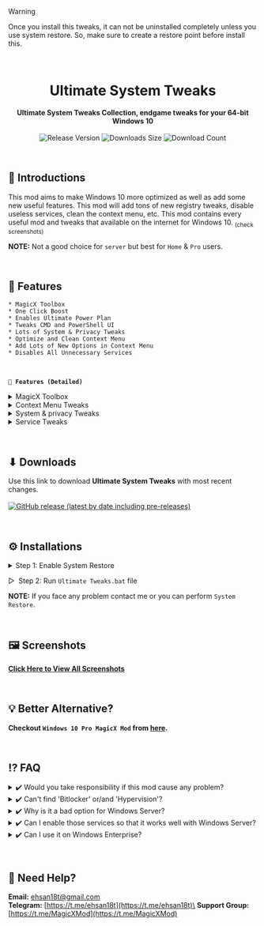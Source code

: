 <!-- 
  TODO:
      1. Add separate section for "Troubleshooting".
      2. Add "Latest Release Date".
      3. Add more FAQ
      4. Improve Download Button [Minor]
-->

>[!WARNING]
>Once you install this tweaks, it can not be uninstalled completely unless you use system restore. So, make sure to create a restore point before install this. 

<br>

<h1 align="center">Ultimate System Tweaks</h1>
<div align="center">
  <strong>Ultimate System Tweaks Collection, endgame tweaks for your 64-bit Windows 10</strong>
</div>
<br>
<div align="center">
  <!-- Release Version -->
    <img src="https://img.shields.io/github/tag/Ahsan40/Win10-Ultimate-System-Tweaks?color=blue&label=Release&style=for-the-badge" alt="Release Version" />
  <!-- Last Updated (Does not show Date, Only month and year)-->
    <!-- <img src="https://img.shields.io/github/release-date/Ahsan40/Win10-Ultimate-System-Tweaks?color=green&label=Updated&style=for-the-badge" alt="Release Date" /> -->
  <!-- Downloads Size -->
    <img src="https://img.shields.io/github/repo-size/Ahsan40/Win10-Ultimate-System-Tweaks?color=orange&label=Size&style=for-the-badge" alt="Downloads Size" />
  <!-- Download counts -->
    <img src="https://img.shields.io/github/downloads/Ahsan40/Win10-Ultimate-System-Tweaks/total?color=green&style=for-the-badge" alt="Download Count" />
</div>


&nbsp;
&nbsp;
## 💠 **Introductions**
  This mod aims to make Windows 10 more optimized as well as add some new useful features. This mod will add tons of new registry tweaks, disable useless services, clean the context menu, etc. This mod contains every useful mod and tweaks that available on the internet for Windows 10. <sub>(check screenshots)</sub>
  
  **NOTE:** Not a good choice for `server` but best for `Home` & `Pro` users.

&nbsp;
&nbsp;
## 📜 **Features**
    * MagicX Toolbox
    * One Click Boost
    * Enables Ultimate Power Plan
    * Tweaks CMD and PowerShell UI
    * Lots of System & Privacy Tweaks
    * Optimize and Clean Context Menu
    * Add Lots of New Options in Context Menu
    * Disables All Unnecessary Services

&nbsp;

**`🔹 Features (Detailed)`**

<details>
  <summary> MagicX Toolbox</summary>

    * Option for "After Update Tweaks" to apply after updating windows
    * Option To Control UI Changes
    * Option To Control Context Menu
    * Option To Control Some System Optimization
    * Option To Control Windows Update Settings
    * Option To Downloads Lots of Apps and Mods
    * Option To Update Toolbox via OTA
    * There are tons of features, In short you can control everything of your OS from here
</details>

<details>
  <summary> Context Menu Tweaks</summary>

    * Removed Scan With Windows Defender
    * Removed Compability Troubleshooting
    * Removed Restore Previous Season
    * Removed Share From Context Menu
    * Removed Give Access
    * Removed Include In Library
    * Removed Open As Portable Device
    * Removed Bitlocker Options
    * Removed Burn Disc Image
    * Removed Print
    * Removed Cast To Device
    * Removed Include In Library From Context Menu
    * Removed Unnecessary File Type From New Context Menu
    * Removed Library From Windows Explorer Side-tab
    * Removed Family Group From Windows Explorer Side-tab
    * Removed Network From Windows Explorer Side-tab
    Note: All the above options can be re-added or removed from Toolbox

    * Added Open Advanced CMD Here (shift)
    * Added Open Advanced PowerShell Here (shift)
    * Added Advanced Personalize Settings
    * Added "Kill Not Responding Tasks" In Tools
    * Added "Delete Temp Files" In Tools
    * Added "Restart Windows Explorer" In Tools
    * Added "Clean Ram Memory" In Tools
    * Added "Clear Clipboard" In Tools
    * Added "Edit HOSTS File" In Tools
    * Added "Empty Recycle Bin" In Tools
    * Added "Show Hide Hidden Items" In Tools
    * Added "Show Hide Super Hidden Items" In Tools
    * Added "Show/hide File Extension" In Tools
    * Added "Computer Management" In System Tools
    * Added "Task Manager" In System Tools
    * Added "Local Group Policy Editor" In System Tools
    * Added "Registry Editor" In System Tools
    * Added "Run" In System Tools
    * Added "Programs & Features" In System Tools
    * Added "Registry Editor" In System Tools
    * Added "msconfig" In System Tools
    * Added "Device Manager" In System Tools
    * Added "Services" In System Tools
    * Added "Control Panel" In System Tools
    * Added "Administrative Tools" To Right Click On This PC
    * Added "Control Panel" To Right Click On This PC
    * Added "Device Manager" To Right Click On This PC
    * Added "Disk Management" To Right Click On This PC
    * Added "Local Group Policy Editor" To Right Click On This PC
    * Added "Programs & Features" To Right Click On This PC
    * Added "Registry Editor" To Right Click On This PC
    * Added "Services" To Right Click On This PC
    * Added "Safe Mode Menu" To Right Click On This PC
    * Added "Tools Menu" To Right Click On This PC
    * Added "System Tools Menu" To Right Click On This PC
    * Added "Turn Off Options" To Right Click On This PC
    * Added "Take Ownership" To All Files
    * Added "Block Access" To All Files
    * Added "Change Icon" To Folder And Drives
    * Added "Copy Folder Content List" To All Files
    * Added "Permanently Delete" To All Files
    * Added "Add To Firewall" To exe Files
    * Added "Delete From Firewall" To exe Files
    * Added "Disk Cleanup" To Drives
    * Added "Windows Batch File" In New Context Menu
    * Added "Windows Command Script" In New Context Menu
    * Added "HTML Document" In New Context Menu
    * Added "PowerShell Script" In New Context Menu
    * Added "Python File" In New Context Menu
    * Added "Registry Entry" In New Context Menu
    * Added "C/C++ File" In New Context Menu
    * Added "JavaScript" In New Context Menu
    * Added "VBscript File" In New Context Menu
    * Added "XML Document" In New Context Menu
    * And much more that I forgot
</details>

<details>
  <summary> System & privacy Tweaks</summary>

    * Added Additional Windows Search Tweaks
    * Added Edge Patches
    * Added Location Tweaks
    * Added Notepad Tweaks
    * Added OneDrive Tweaks
    * Disabled Add Frequent Files From Quick Access
    * Disabled Add Frequent Folders From Quick Access
    * Disabled Activity History
    * Disabled Ads From Windows Store
    * Disabled Advertising With Bluetooth
    * Disabled Advertising Info
    * Disabled App Telemetry
    * Disabled Apps And Icons Auto Update
    * Disabled Audio File Preview To Improved Response Time
    * Disabled Auto Game Mode
    * Disabled Bing Searches
    * Disabled BSOD Automatic Restart
    * Disabled Camera In Lockscreen
    * Disabled Component Based Log
    * Disabled Conducting Experiment
    * Disabled Customer Experience Improvement
    * Disabled Data Collections
    * Disabled Delta Package Expander Log
    * Disabled Downloaded Files From Being Blocked
    * Disabled Feedback Reminder
    * Disabled Game Bar Tips
    * Disabled Gamebar
    * Disabled Get Suggestion When Using Windows
    * Disabled Handwriting Data Sharing
    * Disabled Handwriting Error Reporting
    * Disabled Hiberboot
    * Disabled Hibernate
    * Disabled Include Drivers In Windows Update
    * Disabled Let Apps Use Advertising Id
    * Disabled Lockscreen Fun Facts, Tips
    * Disabled Logging
    * Disabled Map Data Auto Download
    * Disabled MS Products Auto Update
    * Disabled Narrator
    * Disabled Narrator Online Services
    * Disabled Office Telemetry Or Data Collection For Telemetry Agent
    * Disabled Online Tips And Help For Settings App
    * Disabled Prompt for Admin Privileges
    * Disabled Reserved Storage
    * Disabled Search For Associated In Windows Store
    * Disabled Show Me Tips About Windows
    * Disabled Show Suggestions On Start
    * Disabled Store App Auto Install
    * Disabled Suggested Content In Settings
    * Disabled Suggestions In Timeline
    * Disabled Sync as Default
    * Disabled System Log
    * Disabled Text Message Cloud Backup
    * Disabled Thumbsdb On Network Drives
    * Disabled Transmission Of Typing Info
    * Disabled User Account Login Activity Log
    * Disabled Video File Preview To Improved Response Time
    * Disabled Wcmp Policy
    * Disabled Wd Malware Report Collection
    * Disabled Wd Smart Screen
    * Disabled Wd Submitting Sample Data To Ms
    * Disabled Web Or Being Search (Can be change through Toolbox)
    * Disabled Wfpdiag Etl Log
    * Disabled Windows Error Reporting
    * Disabled Windows Explorer Ads
    * Disabled Windows Feedback
    * Disabled Windows Speech Update
    * Disabled Windows Update Peer & Peernet
    * Disabled Windows Welcome Experienc
    * Enabled Checkbox as Default
    * Enabled Clear Pagefile At Shutdown
    * Enabled Force Use 99% Internet Bandwidth
    * Enabled Full Tpm Owner Authorization
    * Enabled Hidden Files as Default
    * Enabled Long Path
    * Enabled Numlock When Login
    * Enabled Show File Extensions as Default
    * Hide Libraries In Navigation Pane (Can be change through Toolbox)
    * Notify Before Downloading And Installing Updates
    * Prevent Content Delivery Manager From Reverting Feature Configuration
    * Prevent Using Location In Windows Search
    * Prevent Windows 10 From Downloading App Updates Automatically
    * Removed "3D Objects" from File Explorer
    * Removed "_shortcut" suffix from New shortcut
    * Set Do This For All Current Items Checkbox By Default
    * There were lot more but I lost track of them
</details>

<details>
  <summary> Service Tweaks</summary>

    * BitLocker Drive Encryption Service (BDESVC) - Manual -> Disabled
    * Offline Files (CscService) - Manual -> Disabled
    * Device Management Wireless Application Protocol (WAP) Push message Routing Service (dmwappushservice) - Manual -> Disabled
    * Fax (Fax) - Manual -> Disabled
    * Windows Camera Frame Server (FrameServer) - Manual -> Disabled
    * HV Host Service (HvHost) - Manual -> Disabled
    * Geolocation Service (lfsvc) - Manual -> Disabled
    * TCP/IP NetBIOS Helper (lmhosts) - Manual -> Disabled
    * Microsoft iSCSI Initiator Service (MSiSCSI) - Manual -> Disabled
    * Program Compatibility Assistant Service (PcaSvc) - Manual -> Disabled
    * BranchCache (PeerDistSvc) - Manual -> Disabled
    * Phone Service (PhoneSvc) - Manual -> Disabled
    * Remote Procedure Call (RPC) Locator (RpcLocator) - Manual -> Disabled
    * Smart Card (SCardSvr) - Manual -> Disabled
    * Smart Card Device Enumeration Service (ScDeviceEnum) - Manual -> Disabled
    * Smart Card Removal Policy (SCPolicySvc) - Manual -> Disabled
    * Payments and NFC/SE Manager (SEMgrSvc) - Manual -> Disabled
    * Sensor Data Service (SensorDataService) - Manual -> Disabled
    * Sensor Service (SensorService) - Manual -> Disabled
    * Sensor Monitoring Service (SensrSvc) - Manual -> Disabled
    * Internet Connection Sharing (ICS) (SharedAccess) - Manual -> Disabled
    * Microsoft Windows SMS Router Service. (SmsRouter) - Manual -> Disabled
    * SNMP Trap (SNMPTRAP) - Manual -> Disabled
    * Touch Keyboard and Handwriting Panel Service (TabletInputService) - Manual -> Disabled
    * Distributed Link Tracking Client (TrkWks) - Auto -> Disabled
    * Hyper-V Guest Service Interface (vmicguestinterface) - Manual -> Disabled
    * Hyper-V Heartbeat Service (vmicheartbeat) - Manual -> Disabled
    * Hyper-V Data Exchange Service (vmickvpexchange) - Manual -> Disabled
    * Hyper-V Remote Desktop Virtualization Service (vmicrdv) - Manual -> Disabled
    * Hyper-V Guest Shutdown Service (vmicshutdown) - Manual -> Disabled
    * Hyper-V Time Synchronization Service (vmictimesync) - Manual -> Disabled
    * Hyper-V PowerShell Direct Service (vmicvmsession) - Manual -> Disabled
    * Hyper-V Volume Shadow Copy Requestor (vmicvss) - Manual -> Disabled
    * Windows Remote Management (WS-Management) (WinRM) - Manual -> Disabled
    * Xbox Accessory Management Service (XboxGipSvc) - Manual -> Disabled
</details>

&nbsp;
&nbsp;

## ⬇ **Downloads**
</strong>Use this link to download **Ultimate System Tweaks** with most recent changes.</strong>
<br>
<br>
<a href="https://github.com/Ahsan40/Win10-Ultimate-System-Tweaks/releases"><img alt="GitHub release (latest by date including pre-releases)" src="https://img.shields.io/github/downloads-pre/Ahsan40/Win10-Ultimate-System-Tweaks/latest/total?color=red&label=Download%20latest&style=for-the-badge"></a>

&nbsp;
## ⚙️ **Installations**
<details>
  <summary> Step 1: Enable System Restore</summary>
<center>
<img src="Instructions/1.jpg" alt="Step 1" />
<img src="Instructions/2.jpg" alt="Step 2" />
<img src="Instructions/3.jpg" alt="Step 3" />
</center>

&nbsp;

**NOTE:** `Max Usage` can be different depending on your system drive size. But make sure it's 4GB or bigger.

&nbsp;
</details>

&#9655;&nbsp; Step 2: Run `Ultimate Tweaks.bat` file
<br>

**NOTE:** If you face any problem contact me or you can perform `System Restore`.

&nbsp;
## 🖼️ **Screenshots**
<strong><a href="https://magicxmod.github.io/screenshots" target="_blank" rel="noopener">Click Here to View All Screenshots</a></strong>

&nbsp;
## 💡 **Better Alternative?**
<strong>Checkout `Windows 10 Pro MagicX Mod` from <a href="https://magicxmod.github.io/" target="_blank" rel="noopener">here</a>.</strong>

&nbsp;
## ⁉️ **FAQ**
</details>
<details>
  <summary> ✔️ Would you take responsibility if this mod cause any problem?</summary>
<br>
  &nbsp; &nbsp; &nbsp;🅰️ Nope, that's out of the question.

</details>
<details>
  <summary> ✔️ Can't find 'Bitlocker' or/and 'Hypervision'?</summary>
<br>
  &nbsp; &nbsp; &nbsp;🅰️ I've disabled them. You've to enable them from services settings.

  **Steps:**
  1. press `Win + R` and type `services.msc` then hit `Enter`,&nbsp;  
      &nbsp; **`Or`**&nbsp; &nbsp;  Right click > System Tools > Services.
  2. Enable all services named with `bitlocker`/`hyper`.

</details>
<details>
  <summary> ✔️ Why is it a bad option for Windows Server?</summary>
<br>
  &nbsp; &nbsp; &nbsp;🅰️ Because I have disable many services that are essential to run a server.  

</details>
<details>
  <summary> ✔️ Can I enable those services so that it works well with Windows Server?</summary>
<br>
  &nbsp; &nbsp; &nbsp;🅰️ Yes, but you've to do it on your own, I won't be able to help you with that.

</details>
<details>
  <summary> ✔️ Can I use it on Windows Enterprise?</summary>
<br>
  &nbsp; &nbsp; &nbsp;🅰️ Sure.

</details>

&nbsp;
## 🔆 **Need Help?**
**Email:** [ehsan18t@gmail.com](mailto:ehsan18t@gmail.com)\
**Telegram:** [https://t.me/ehsan18t](https://t.me/ehsan18t)\
**Support Group:** [https://t.me/MagicXMod](https://t.me/MagicXMod)

